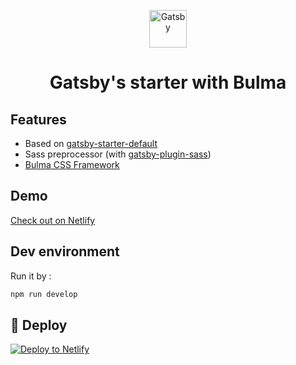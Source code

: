 <p align="center">
  <a href="https://next.gatsbyjs.org">
    <img alt="Gatsby" src="https://www.gatsbyjs.org/monogram.svg" width="60" />
  </a>
</p>
<h1 align="center">
  Gatsby's starter with Bulma
</h1>

## Features

- Based on [gatsby-starter-default](https://github.com/gatsbyjs/gatsby-starter-default)
- Sass preprocessor (with [gatsby-plugin-sass](https://github.com/gatsbyjs/gatsby/tree/master/packages/gatsby-plugin-sass))
- [Bulma CSS Framework](https://bulma.io/)

## Demo

[Check out on Netlify](https://xylo-gatsby-bulma-starter.netlify.com/)

## Dev environment

Run it by :

```sh
npm run develop
```

## 💫 Deploy

[![Deploy to Netlify](https://www.netlify.com/img/deploy/button.svg)](https://app.netlify.com/start/deploy?repository=https://github.com/xydac/xylo-gatsby-bulma-starter)

